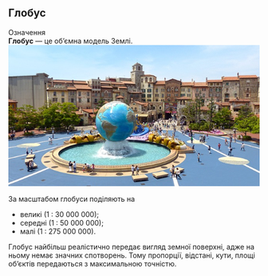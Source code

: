 Глобус
------

<div class="eoz-wrap">
<span class="eoz">Означення</span>
<div class="eoz-text">
<b>Глобус</b> — це об’ємна модель Землi.
</div>
</div>


<div align="center">
<img src="japan-248123_640.jpg" alt="globe image" />
</div>


За масштабом глобуси поділяють на
<ul>
<li><span class="p1">великі</span> (1 : 30 000 000);</li>
<li><span class="p1">середні</span> (1 : 50 000 000);</li>
<li><span class="p1">малі</span> (1 : 275 000 000).</li>
</ul>

Глобус найбільш реалістично передає
вигляд земної поверхні, адже на ньому немає значних спотворень. Тому пропорції, відстані, кути, площі об’єктів передаються з максимальною
точністю.



